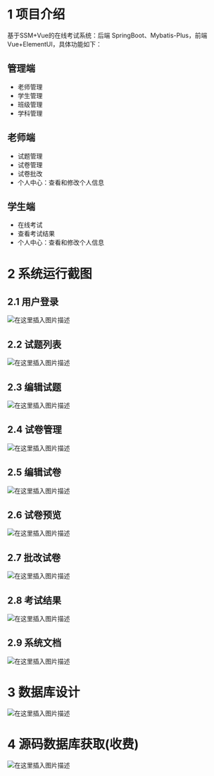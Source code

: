 # 1 项目介绍
基于SSM+Vue的在线考试系统：后端 SpringBoot、Mybatis-Plus，前端Vue+ElementUI，具体功能如下：
## 管理端
- 老师管理
- 学生管理
- 班级管理
- 学科管理
## 老师端
- 试题管理
- 试卷管理
- 试卷批改
- 个人中心：查看和修改个人信息
## 学生端
- 在线考试
- 查看考试结果
- 个人中心：查看和修改个人信息
# 2 系统运行截图
## 2.1 用户登录
![在这里插入图片描述](images/01.png)
## 2.2 试题列表
![在这里插入图片描述](images/02.png)
## 2.3 编辑试题
![在这里插入图片描述](images/03.png)
## 2.4 试卷管理
![在这里插入图片描述](images/04.png)
## 2.5 编辑试卷
![在这里插入图片描述](images/05.png)
## 2.6 试卷预览
![在这里插入图片描述](images/06.png)
## 2.7 批改试卷
![在这里插入图片描述](images/07.png)
## 2.8 考试结果
![在这里插入图片描述](images/08.png)
## 2.9 系统文档
![在这里插入图片描述](images/09.png)
# 3 数据库设计
![在这里插入图片描述](images/10.png)
# 4 源码数据库获取(收费)
![在这里插入图片描述](images/11.png)
